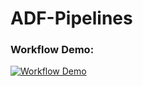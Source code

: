 # ADF-Pipelines

### Workflow Demo: 
[![Workflow Demo](https://img.youtube.com/vi/-_8dDIhOBxw/0.jpg)](https://www.youtube.com/watch?v=-_8dDIhOBxw)

<!--[![Workflow Demo Video]([https://img.youtube.com/vi/VIDEO_ID/0.jpg](https://github.com/nk3099/ADF-Pipelines/blob/main/workflow/thumbnail.png))](https://github.com/nk3099/ADF-Pipelines/blob/main/workflow/workflow_demo.mp4)-->

